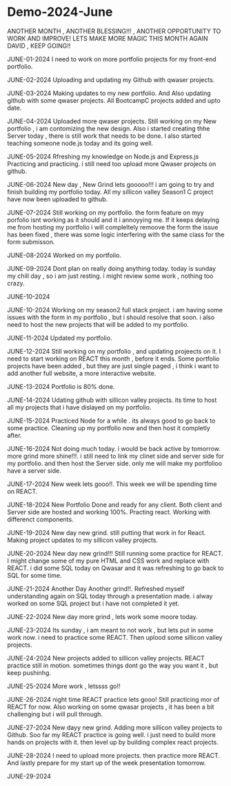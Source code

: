 # Demo-2024-June
ANOTHER MONTH , ANOTHER BLESSING!!! , ANOTHER OPPORTUNITY TO WORK AND IMPROVE!
LETS MAKE MORE MAGIC THIS MONTH AGAIN DAVID , KEEP GOING!!

JUNE-01-2024
I need to work on more portfolio projects for my front-end portfolio.

JUNE-02-2024
Uploading and updating my Github with qwaser projects.

JUNE-03-2024
Making updates to my new portfolio.
And Also updating github with some qwaser projects.
All BootcampC projects added and upto date.

JUNE-04-2024
Uploaded more qwaser projects.
Still  working on my New portfolio , i am contomizing the new design.
Also i started creating thhe Server today , there is still work that needs to be done.
I also started teaching someone node.js today and its going well.

JUNE-05-2024
Rfreshing my knowledge on Node.js and Express.js
Practicing and practicing.
i still need too upload more Qwaser projects on github.

JUNE-06-2024
New day , New Grind lets gooooo!!!
i am going to try and finish building my portfolio today.
All my sillicon valley Season1 C project have now been uploaded to github.

JUNE-07-2024
Still working on my portfolio.
the form feature on myy porfolio isnt working as it should and it i annoyying me.
If it keeps delaying me from hosting my portfolio i will compleltely remoove the form
the issue has been fixed , there was some logic interfering with the same class for the form submisson.

JUNE-08-2024
Worked on my portfolio.

JUNE-09-2024
Dont plan on really doing anything today.
today is sunday my chill day , so i am just resting.
i might review some work , nothing too crazy.

JUNE-10-2024

JUNE-10-2024
Working on my season2 full stack project.
i am having some issues with the form in my portfolio , but i should resolve that soon.
i also need to host the new projects that will be added to my portfolio.

JUNE-11-2024
Updated my portfolio.

JUNE-12-2024
Still working on my portfolio , and updating projeects on it.
I need to start working on REACT this month , before it ends.
Some portfolio projects have been added , but they are just single paged , i think i want to add another full website,
a more interactive website.

JUNE-13-2024
Portfolio is 80% done.

JUNE-14-2024
Udating github with sillicon valley projects.
its time to host all my projects that i have dislayed on my portfolio.

JUNE-15-2024
Practiced Node for a while . its always good to go back to some practice.
Cleaning up my portfolio now and then host it completly after.

JUNE-16-2024
Not doing much today.
i would be back active by tomorrow.
more grind more shine!!!.
i still need to link my clinet side and server side for my portfolio.
and then host the Server side.
only me will make my portfolioo have a server side.

JUNE-17-2024
New week lets gooo!!.
This week we will be spending time on REACT.

JUNE-18-2024
New Portfolio Done and ready for any client.
Both client and Server side are hosted and working 100%.
Practing react.
Working with differenct components.

JUNE-19-2024
New day new grind.
still putting that work in for React.
Making project updates to my sillicon valley projects.

JUNE-20-2024
New day new grind!!!
Still running some practice for REACT.
I might change some of my pure HTML and CSS work and replace with REACT.
i did some SQL today on Qwasar and it was refreshing to go back to SQL for some time.

JUNE-21-2024
Another Day Another grind!!.
Refreshed myself understanding again on SQL today through a presentation made.
i alway worked on some SQL project but i have not completed it yet.

JUNE-22-2024
New day more grind , lets work some moore today.

JUNE-23-2024
Its sunday , i am meant to not work , but lets put in some work now.
i need to practice some REACT.
Then uplood some sillicon valley projects.

JUNE-24-2024
New projects added to sillicon valley projects.
REACT practice still in motion.
sometimes things dont go the way you want it , but keep pushinhg.

JUNE-25-2024
More work , letssss go!!

JUNE-26-2024
night time REACT practice lets gooo!
Still practicing mor of REACT for now.
Also working on some qwasar projects , it has been a bit challenging but i will pull through.

JUNE-27-2024
New dayy new grind.
Adding more sillicon valley projects to Github.
Soo far my REACT practice is going well.
i just need to build more hands on projects with it.
then level up by building complex react projects.

JUNE-28-2024
I need to upload more projects.
then practice more REACT.
And lastly prepare for my start up of the week presentation tomorrow.

JUNE-29-2024
